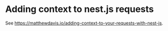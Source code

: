 # Adding context to nest.js requests

See https://matthewdavis.io/adding-context-to-your-requests-with-nest-js.
